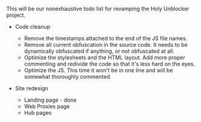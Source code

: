 This will be our nonexhaustive todo list for revamping the Holy Unblocker project.

* Code cleanup
  * Remove the timestamps attached to the end of the JS file names.
  * Remove all current obfuscation in the source code. It needs to be dynamically obfuscated if anything, or not obfuscated at all.
  * Optimize the stylesheets and the HTML layout. Add more proper commenting and redivide the code so that it's less hard on the eyes.
  * Optimize the JS. This time it won't be in one line and will be somewhat thoroughly commented.

* Site redesign
  * Landing page - done
  * Web Proxies page
  * Hub pages